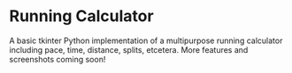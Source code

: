 # Running Calculator
A basic tkinter Python implementation of a multipurpose running calculator including pace, time, distance, splits, etcetera. More features
and screenshots coming soon!
